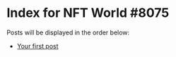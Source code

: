 # Index for NFT World #8075
Posts will be displayed in the order below:

- [Your first post](./001-first.md)

